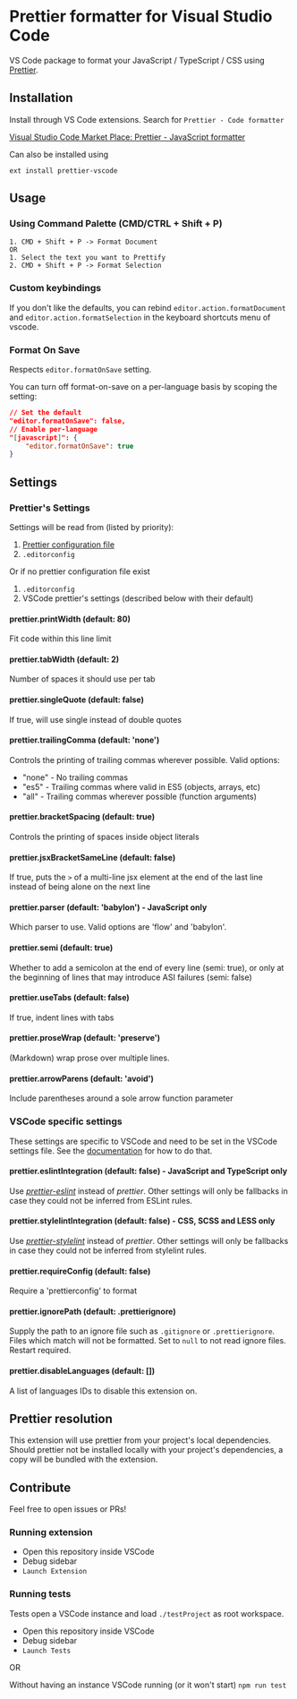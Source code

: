 # Prettier formatter for Visual Studio Code

VS Code package to format your JavaScript / TypeScript / CSS using [Prettier](https://github.com/prettier/prettier).

## Installation

Install through VS Code extensions. Search for `Prettier - Code formatter`

[Visual Studio Code Market Place: Prettier - JavaScript formatter](https://marketplace.visualstudio.com/items?itemName=esbenp.prettier-vscode)

Can also be installed using

```
ext install prettier-vscode
```

## Usage

### Using Command Palette (CMD/CTRL + Shift + P)

```
1. CMD + Shift + P -> Format Document
OR
1. Select the text you want to Prettify
2. CMD + Shift + P -> Format Selection
```

### Custom keybindings

If you don't like the defaults, you can rebind `editor.action.formatDocument` and `editor.action.formatSelection` in the keyboard shortcuts menu of vscode.

### Format On Save
Respects `editor.formatOnSave` setting.

You can turn off format-on-save on a per-language basis by scoping the setting:

```json
// Set the default
"editor.formatOnSave": false,
// Enable per-language
"[javascript]": {
    "editor.formatOnSave": true
}
```

## Settings

### Prettier's Settings
Settings will be read from (listed by priority):
1. [Prettier configuration file](https://prettier.io/docs/en/configuration.html)
1. `.editorconfig`

Or if no prettier configuration file exist
1. `.editorconfig`
1. VSCode prettier's settings (described below with their default)

#### prettier.printWidth (default: 80)
Fit code within this line limit

#### prettier.tabWidth (default: 2)
Number of spaces it should use per tab

#### prettier.singleQuote (default: false)
If true, will use single instead of double quotes

#### prettier.trailingComma (default: 'none')
Controls the printing of trailing commas wherever possible. Valid options:
 - "none" - No trailing commas
 - "es5"  - Trailing commas where valid in ES5 (objects, arrays, etc)
 - "all"  - Trailing commas wherever possible (function arguments)

#### prettier.bracketSpacing (default: true)
Controls the printing of spaces inside object literals

#### prettier.jsxBracketSameLine (default: false)
If true, puts the `>` of a multi-line jsx element at the end of the last line instead of being alone on the next line

#### prettier.parser (default: 'babylon') - JavaScript only
Which parser to use. Valid options are 'flow' and 'babylon'.

#### prettier.semi (default: true)
Whether to add a semicolon at the end of every line (semi: true),
or only at the beginning of lines that may introduce ASI failures (semi: false)

#### prettier.useTabs (default: false)
If true, indent lines with tabs

#### prettier.proseWrap (default: 'preserve')
(Markdown) wrap prose over multiple lines.

#### prettier.arrowParens (default: 'avoid')
Include parentheses around a sole arrow function parameter

### VSCode specific settings

These settings are specific to VSCode and need to be set in the VSCode settings file. See the [documentation](https://code.visualstudio.com/docs/getstarted/settings) for how to do that.

#### prettier.eslintIntegration (default: false) - JavaScript and TypeScript only
Use *[prettier-eslint](https://github.com/prettier/prettier-eslint)* instead of *prettier*.
Other settings will only be fallbacks in case they could not be inferred from ESLint rules.

#### prettier.stylelintIntegration (default: false) - CSS, SCSS and LESS only 
Use *[prettier-stylelint](https://github.com/hugomrdias/prettier-stylelint)* instead of *prettier*.
Other settings will only be fallbacks in case they could not be inferred from stylelint rules.

#### prettier.requireConfig (default: false)
Require a 'prettierconfig' to format

#### prettier.ignorePath (default: .prettierignore)
Supply the path to an ignore file such as `.gitignore` or `.prettierignore`.
Files which match will not be formatted. Set to `null` to not read ignore files. Restart required.

#### prettier.disableLanguages (default: [])
A list of languages IDs to disable this extension on.

## Prettier resolution

This extension will use prettier from your project's local dependencies. Should prettier not be installed locally with your project's dependencies, a copy will be bundled with the extension.

## Contribute
Feel free to open issues or PRs!

### Running extension
- Open this repository inside VSCode
- Debug sidebar
- `Launch Extension`

### Running tests
Tests open a VSCode instance and load `./testProject` as root workspace.

- Open this repository inside VSCode
- Debug sidebar
- `Launch Tests`

OR

Without having an instance VSCode running (or it won't start)
`npm run test` 
